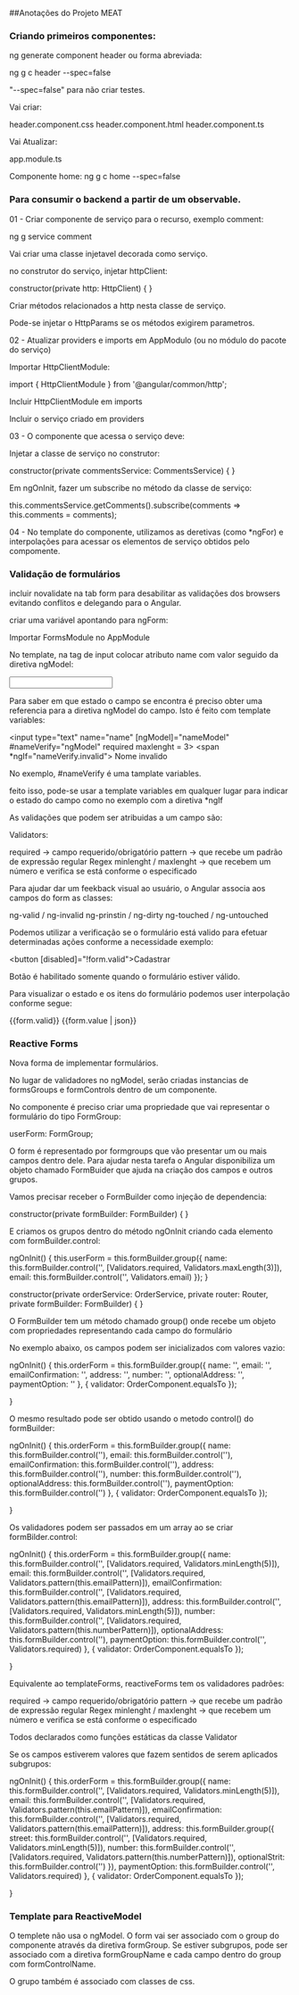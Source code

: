 ##Anotações do Projeto MEAT

### Criando primeiros componentes:

ng generate component header ou forma abreviada:

ng g c header --spec=false

"--spec=false" para não criar testes.

Vai criar:

header.component.css
header.component.html
header.component.ts

Vai Atualizar:

app.module.ts

Componente home:
ng g c home --spec=false


### Para consumir o backend a partir de um observable.

01 - Criar componente de serviço para o recurso, exemplo comment:

ng g service comment

Vai criar uma classe injetavel decorada como serviço.

no construtor do serviço, injetar httpClient:

constructor(private http: HttpClient) { }

Criar métodos relacionados a http nesta classe de serviço.

Pode-se injetar o HttpParams se os métodos exigirem parametros.

02 - Atualizar providers e imports em AppModulo (ou no módulo do pacote do serviço)

Importar HttpClientModule:

import { HttpClientModule } from '@angular/common/http';

Incluir HttpClientModule em imports

Incluir o serviço criado em providers

03 - O componente que acessa o serviço deve:

Injetar a classe de serviço no construtor:

constructor(private commentsService: CommentsService) { }

Em ngOnInit, fazer um subscribe no método da classe de serviço:

this.commentsService.getComments().subscribe(comments => this.comments = comments);

04 - No template do componente, utilizamos as deretivas (como *ngFor) e interpolações para acessar os elementos de serviço obtidos pelo compomente.


### Validação de formulários

incluir novalidate na tab form para desabilitar as validações dos browsers evitando conflitos e delegando para o Angular.

criar uma variável apontando para ngForm:

<form #form="ngForm" novalidate>

Importar FormsModule no AppModule

No template, na tag de input colocar atributo name com valor seguido da diretiva ngModel:

<input type="text" name="name" ngModel>

Para saber em que estado o campo se encontra é preciso obter uma referencia para a diretiva ngModel do campo. Isto é feito com template variables:

<input type="text" name="name" [ngModel]="nameModel" #nameVerify="ngModel" required maxlenght = 3>
<span *ngIf="nameVerify.invalid"> Nome invalido </span>


No exemplo, #nameVerify é uma tamplate variables.

feito isso, pode-se usar a template variables em qualquer lugar para indicar o estado do campo como no exemplo com a diretiva *ngIf

As validações que podem ser atribuidas a um campo são:

Validators:

required -> campo requerido/obrigatório
pattern -> que recebe um padrão de expressão regular Regex
minlenght / maxlenght -> que recebem um número e verifica se está conforme o especificado

Para ajudar dar um feekback visual ao usuário, o Angular associa aos campos do form as classes:

ng-valid / ng-invalid
ng-prinstin / ng-dirty
ng-touched / ng-untouched

Podemos utilizar a verificação se o formulário está valido para efetuar determinadas ações conforme a necessidade exemplo:

<button [disabled]="!form.valid">Cadastrar</button>

Botão é habilitado somente quando o formulário estiver válido.

Para visualizar o estado e os itens do formulário podemos user interpolação conforme segue:

{{form.valid}} {{form.value | json}}

### Reactive Forms

Nova forma de implementar formulários.

No lugar de validadores no ngModel, serão criadas instancias de formsGroups e formControls dentro de um componente.

No componente é preciso criar uma propriedade que vai representar o formulário do tipo FormGroup:

userForm: FormGroup;


O form é representado por formgroups que vão presentar um ou mais campos dentro dele. Para ajudar nesta tarefa o Angular disponibiliza um objeto chamado FormBuider que ajuda na criação dos campos e outros grupos. 

Vamos precisar receber o FormBuilder como injeção de dependencia:

constructor(private formBuilder: FormBuilder) { }


E criamos os grupos dentro do método ngOnInit criando cada elemento com formBuilder.control:

ngOnInit() {
    this.userForm = this.formBuilder.group({
      name: this.formBuilder.control('', [Validators.required, Validators.maxLength(3)]),
      email: this.formBuilder.control('', Validators.email)
    });
}


constructor(private orderService: OrderService,
    private router: Router,
private formBuilder: FormBuilder) { }

O FormBuilder tem um método chamado group() onde recebe um objeto com propriedades representando cada campo do formulário

No exemplo abaixo, os campos podem ser inicializados com valores vazio:

ngOnInit() {
    this.orderForm = this.formBuilder.group({
      name: '',
      email: '',
      emailConfirmation: '',
      address: '',
      number: '',
      optionalAddress: '',
      paymentOption: ''
    }, { validator: OrderComponent.equalsTo });

}

O mesmo resultado pode ser obtido usando o metodo control() do formBuilder:

ngOnInit() {
    this.orderForm = this.formBuilder.group({
      name: this.formBuilder.control(''),
      email: this.formBuilder.control(''),
      emailConfirmation: this.formBuilder.control(''),
      address: this.formBuilder.control(''),
      number: this.formBuilder.control(''),
      optionalAddress: this.formBuilder.control(''),
      paymentOption: this.formBuilder.control('')
    }, { validator: OrderComponent.equalsTo });

}


Os validadores podem ser passados em um array ao se criar formBilder.control:

ngOnInit() {
    this.orderForm = this.formBuilder.group({
      name: this.formBuilder.control('', [Validators.required, Validators.minLength(5)]),
      email: this.formBuilder.control('', [Validators.required, Validators.pattern(this.emailPattern)]),
      emailConfirmation: this.formBuilder.control('', [Validators.required, Validators.pattern(this.emailPattern)]),
      address: this.formBuilder.control('', [Validators.required, Validators.minLength(5)]),
      number: this.formBuilder.control('', [Validators.required, Validators.pattern(this.numberPattern)]),
      optionalAddress: this.formBuilder.control(''),
      paymentOption: this.formBuilder.control('', Validators.required)
    }, { validator: OrderComponent.equalsTo });

}

Equivalente ao templateForms, reactiveForms tem os validadores padrões:

required -> campo requerido/obrigatório
pattern -> que recebe um padrão de expressão regular Regex
minlenght / maxlenght -> que recebem um número e verifica se está conforme o especificado

Todos declarados como funções estáticas da classe Validator 

Se os campos estiverem valores que fazem sentidos de serem aplicados subgrupos: 

ngOnInit() {
    this.orderForm = this.formBuilder.group({
      name: this.formBuilder.control('', [Validators.required, Validators.minLength(5)]),
      email: this.formBuilder.control('', [Validators.required, Validators.pattern(this.emailPattern)]),
      emailConfirmation: this.formBuilder.control('', [Validators.required, Validators.pattern(this.emailPattern)]),
      address: this.formBuilder.group({
           street: this.formBuilder.control('', [Validators.required, Validators.minLength(5)]),
           number: this.formBuilder.control('', [Validators.required, Validators.pattern(this.numberPattern)]),
           optionalStrit: this.formBuilder.control('')
      }),
      paymentOption: this.formBuilder.control('', Validators.required)
    }, { validator: OrderComponent.equalsTo });

}



### Template para ReactiveModel

O templete não usa o ngModel. O form vai ser associado com o group do componente através da diretiva formGroup. Se estiver subgrupos, pode ser associado com a diretiva formGroupName e cada campo dentro do group com formControlName.

O grupo também é associado com classes de css. 

<form [formGroup]="orderForm" novalidate>


